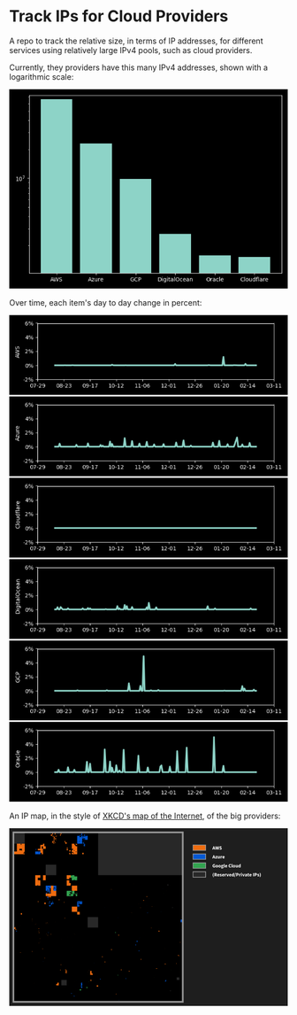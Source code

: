 # Track IPs for Cloud Providers

A repo to track the relative size, in terms of IP addresses, for different services using relatively large IPv4 pools, such as cloud providers.

Currently, they providers have this many IPv4 addresses, shown with a logarithmic scale:

![Compared](images/main.png)

Over time, each item's day to day change in percent:

![aws](images/history_aws.png)<br>
![azure](images/history_azure.png)<br>
![cloudflare](images/history_cloudflare.png)<br>
![digitalocean](images/history_digitalocean.png)<br>
![google](images/history_google.png)<br>
![oracle](images/history_oracle.png)<br>


An IP map, in the style of [XKCD's map of the Internet](https://xkcd.com/195/), of the big providers:

![map](images/map.png)
